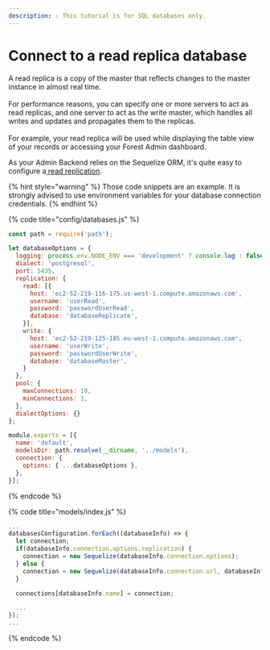 ```yaml
---
description: ⚠️ This tutorial is for SQL databases only.
---
```


# Connect to a read replica database

A read replica is a copy of the master that reflects changes to the master instance in almost real time.\
\
For performance reasons, you can specify one or more servers to act as read replicas, and one server to act as the write master, which handles all writes and updates and propagates them to the replicas.\
\
For example, your read replica will be used while displaying the table view of your records or accessing your Forest Admin dashboard.

As your Admin Backend relies on the Sequelize ORM, it's quite easy to configure a[ read replication](https://sequelize.org/master/manual/read-replication.html).

{% hint style="warning" %}
Those code snippets are an example. It is strongly advised to use environment variables for your database connection credentials.
{% endhint %}

{% code title="config/databases.js" %}
```javascript
const path = require('path');

let databaseOptions = {
  logging: process.env.NODE_ENV === 'development' ? console.log : false,
  dialect: 'postgresql',
  port: 5435,
  replication: {
    read: [{
      host: 'ec2-52-219-116-175.us-west-1.compute.amazonaws.com',
      username: 'userRead',
      password: 'passwordUserRead',
      database: 'databaseReplicate',
    }],
    write: {
      host: 'ec2-52-219-125-185.eu-west-1.compute.amazonaws.com',
      username: 'userWrite',
      password: 'passwordUserWrite',
      database: 'databaseMaster',
    }
  },
  pool: {
    maxConnections: 10,
    minConnections: 1,
  },
  dialectOptions: {}
};

module.exports = [{
  name: 'default',
  modelsDir: path.resolve(__dirname, '../models'),
  connection: {
    options: { ...databaseOptions },
  },
}];
```
{% endcode %}

{% code title="models/index.js" %}
```javascript
...
databasesConfiguration.forEach((databaseInfo) => {
  let connection;
  if(databaseInfo.connection.options.replication) {
    connection = new Sequelize(databaseInfo.connection.options);
  } else {
    connection = new Sequelize(databaseInfo.connection.url, databaseInfo.connection.options);
  }

  connections[databaseInfo.name] = connection;

  ...
});
...
```
{% endcode %}
